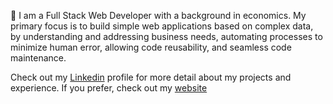 🚀 I am a Full Stack Web Developer with a background in economics. My primary focus is to build simple web applications based on complex data, by understanding and addressing business needs, automating processes to minimize human error, allowing code reusability, and seamless code maintenance.

Check out my [Linkedin](https://www.linkedin.com/in/ruben-andino/) profile for more detail about my projects and experience. If you prefer, check out my [website](https://ruben-andino.rawdev.io)
